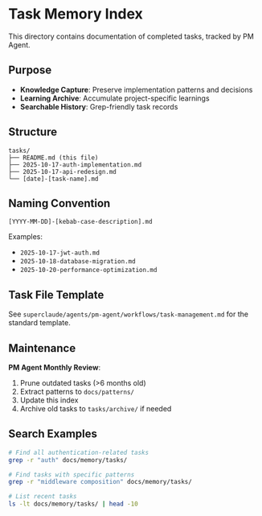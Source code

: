 # Task Memory Index

This directory contains documentation of completed tasks, tracked by PM Agent.

## Purpose

- **Knowledge Capture**: Preserve implementation patterns and decisions
- **Learning Archive**: Accumulate project-specific learnings
- **Searchable History**: Grep-friendly task records

## Structure

```
tasks/
├── README.md (this file)
├── 2025-10-17-auth-implementation.md
├── 2025-10-17-api-redesign.md
└── [date]-[task-name].md
```

## Naming Convention

```
[YYYY-MM-DD]-[kebab-case-description].md
```

Examples:
- `2025-10-17-jwt-auth.md`
- `2025-10-18-database-migration.md`
- `2025-10-20-performance-optimization.md`

## Task File Template

See `superclaude/agents/pm-agent/workflows/task-management.md` for the standard template.

## Maintenance

**PM Agent Monthly Review**:
1. Prune outdated tasks (>6 months old)
2. Extract patterns to `docs/patterns/`
3. Update this index
4. Archive old tasks to `tasks/archive/` if needed

## Search Examples

```bash
# Find all authentication-related tasks
grep -r "auth" docs/memory/tasks/

# Find tasks with specific patterns
grep -r "middleware composition" docs/memory/tasks/

# List recent tasks
ls -lt docs/memory/tasks/ | head -10
```
